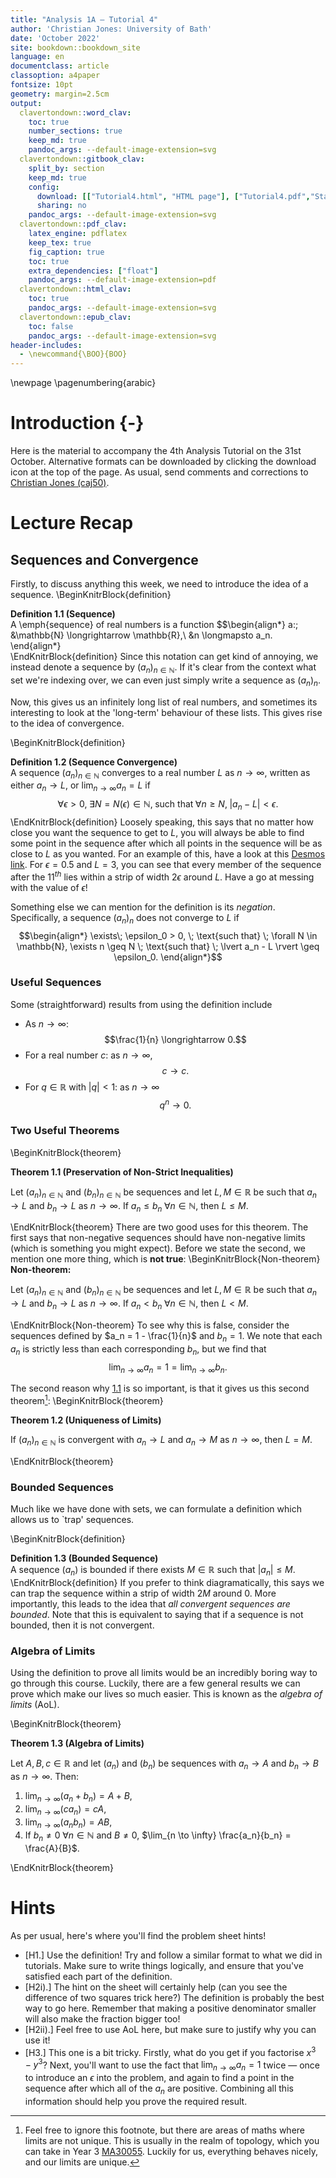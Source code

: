 ```yaml
---
title: "Analysis 1A — Tutorial 4"
author: 'Christian Jones: University of Bath'
date: 'October 2022'
site: bookdown::bookdown_site
language: en
documentclass: article
classoption: a4paper
fontsize: 10pt
geometry: margin=2.5cm
output:
  clavertondown::word_clav:
    toc: true
    number_sections: true
    keep_md: true
    pandoc_args: --default-image-extension=svg
  clavertondown::gitbook_clav:
    split_by: section
    keep_md: true
    config:
      download: [["Tutorial4.html", "HTML page"], ["Tutorial4.pdf","Standard print PDF"], ["Tutorial4Clear.pdf","Clear print PDF"], ["Tutorial4Large.pdf","Large print PDF"], ["Tutorial4.docx","Accessible Word document"], ["Tutorial4.epub","Accessible EPub book" ]]
      sharing: no
    pandoc_args: --default-image-extension=svg
  clavertondown::pdf_clav:
    latex_engine: pdflatex
    keep_tex: true
    fig_caption: true
    toc: true
    extra_dependencies: ["float"]
    pandoc_args: --default-image-extension=pdf
  clavertondown::html_clav:
    toc: true
    pandoc_args: --default-image-extension=svg
  clavertondown::epub_clav:
    toc: false
    pandoc_args: --default-image-extension=svg
header-includes:
  - \newcommand{\BOO}{BOO}
---
```

<!-- This is needed since I am working with svg files from mathcha.io. It converts the graphics files to something that can be used in the pdf files. Code taken from https://stackoverflow.com/questions/50165404/how-to-make-a-pdf-using-bookdown-including-svg-images/56044642#56044642 -->

\newpage
\pagenumbering{arabic}

# Introduction {-}
Here is the material to accompany the 4th Analysis Tutorial on the 31st October. Alternative formats can be downloaded by clicking the download icon at the top of the page. As usual, send comments and corrections to [Christian Jones (caj50)](mailto:caj50@bath.ac.uk).

# Lecture Recap

## Sequences and Convergence
Firstly, to discuss anything this week, we need to introduce the idea of a sequence.
\BeginKnitrBlock{definition}<div class="bookdown-definition" custom-style="DefinitionStyle" id="def:def1"><span class="def:def1" custom-style="NameStyle"><strong><span id="def:def1"></span>Definition 1.1   (Sequence) </strong></span><div>A \emph{sequence} of real numbers is a function
$$\begin{align*}
    a:\; &\mathbb{N} \longrightarrow \mathbb{R},\\
    &n \longmapsto a_n.
\end{align*}</div></div>\EndKnitrBlock{definition}
Since this notation can get kind of annoying, we instead denote a sequence by $(a_n)_{n\in\mathbb{N}}$. If it's clear from the context what set we're indexing over, we can even just simply write a sequence as $(a_n)_n$.

Now, this gives us an infinitely long list of real numbers, and sometimes its interesting to look at the 'long-term' behaviour of these lists. This gives rise to the idea of convergence.

\BeginKnitrBlock{definition}<div class="bookdown-definition" custom-style="DefinitionStyle" id="def:def2"><span class="def:def2" custom-style="NameStyle"><strong><span id="def:def2"></span>Definition 1.2   (Sequence Convergence) </strong></span><div>A sequence $(a_n)_{n\in\mathbb{N}}$ converges to a real number $L$ as $n \longrightarrow \infty$, written as either $a_n \longrightarrow L$, or $\lim_{n \to \infty}a_n = L$ if $$\forall \epsilon > 0, \; \exists N = N(\epsilon) \in \mathbb{N}, \; \text{such that} \; \forall n \geq N, \; \lvert a_n - L \rvert < \epsilon.$$</div></div>\EndKnitrBlock{definition}
Loosely speaking, this says that no matter how close you want the sequence to get to $L$, you will always be able to find some point in the sequence after which all points in the sequence will be as close to $L$ as you wanted. For an example of this, have a look at this [Desmos link](https://www.desmos.com/calculator/dfkjgg0wzj). For $\epsilon = 0.5$ and $L = 3$, you can see that every member of the sequence after the $11^{th}$ lies within a strip of width $2\epsilon$ around $L$. Have a go at messing with the value of $\epsilon$!

Something else we can mention for the definition is its *negation*. Specifically, a sequence $(a_n)_n$ does not converge to $L$ if
$$\begin{align*}
    \exists\; \epsilon_0 > 0, \; \text{such that} \; \forall N \in \mathbb{N}, \exists n \geq N \; \text{such that} \; \lvert a_n - L \rvert \geq \epsilon_0.
\end{align*}$$

### Useful Sequences
Some (straightforward) results from using the definition include

* As $n \longrightarrow \infty$: $$\frac{1}{n} \longrightarrow 0.$$
* For a real number $c$: as $n \longrightarrow \infty$, $$c \longrightarrow c.$$
* For $q \in \mathbb{R}$ with $\lvert q \rvert < 1$: as $n \longrightarrow \infty$ $$q^n \longrightarrow 0.$$

### Two Useful Theorems
\BeginKnitrBlock{theorem}<div class="bookdown-theorem" custom-style="TheoremStyleUpright" id="thm:thm1"><span class="thm:thm1" custom-style="NameStyle"><strong><span id="thm:thm1"></span>Theorem 1.1   (Preservation of Non-Strict Inequalities) </strong></span><p>Let $(a_n)_{n\in\mathbb{N}}$ and $(b_n)_{n\in\mathbb{N}}$ be sequences and let $L,M \in \mathbb{R}$ be such that $a_n \to L$ and $b_n \to L$ as $n \to \infty$. If $a_n \leq b_n \; \forall n \in \mathbb{N}$, then $L \leq M$.</p></div>\EndKnitrBlock{theorem}
There are two good uses for this theorem. The first says that non-negative sequences should have non-negative limits (which is something you might expect). Before we state the second, we mention one more thing, which is **not true**:
\BeginKnitrBlock{Non-theorem}<div class="Non-theorem" custom-style="ExampleStyle" id="Non:unnamed-chunk-2"><span class="Non-theorem" custom-style="NameStyle"><strong> Non-theorem: </strong></span><p> Let $(a_n)_{n\in\mathbb{N}}$ and $(b_n)_{n\in\mathbb{N}}$ be sequences and let $L,M \in \mathbb{R}$ be such that $a_n \to L$ and $b_n \to L$ as $n \to \infty$. If $a_n < b_n \; \forall n \in \mathbb{N}$, then $L < M$.</p></div>\EndKnitrBlock{Non-theorem}
To see why this is false, consider the sequences defined by $a_n = 1 - \frac{1}{n}$ and $b_n = 1$. We note that each $a_n$ is strictly less than each corresponding $b_n$, but we find that $$\lim_{n \to \infty} a_n = 1 = \lim_{n \to \infty} b_n.$$

The second reason why <a href="#thm:thm1">1.1</a> is so important, is that it gives us this second theorem[^1]:
\BeginKnitrBlock{theorem}<div class="bookdown-theorem" custom-style="TheoremStyleUpright" id="thm:thm2"><span class="thm:thm2" custom-style="NameStyle"><strong><span id="thm:thm2"></span>Theorem 1.2   (Uniqueness of Limits) </strong></span><p>If $(a_n)_{n\in\mathbb{N}}$ is convergent with $a_n \to L$ and $a_n \to M$ as $n \to \infty$, then $L = M$.</p></div>\EndKnitrBlock{theorem}

[^1]: Feel free to ignore this footnote, but there are areas of maths where limits are not unique. This is usually in the realm of topology, which you can take in Year 3 [MA30055](https://www.bath.ac.uk/catalogues/2022-2023/ma/MA30055.html). Luckily for us, everything behaves nicely, and our limits are unique.

### Bounded Sequences
Much like we have done with sets, we can formulate a definition which allows us to `trap' sequences.

\BeginKnitrBlock{definition}<div class="bookdown-definition" custom-style="DefinitionStyle" id="def:def3"><span class="def:def3" custom-style="NameStyle"><strong><span id="def:def3"></span>Definition 1.3   (Bounded Sequence) </strong></span><div>A sequence $(a_n)$ is bounded if there exists $M \in \mathbb{R}$ such that $\lvert a_n \rvert \leq M$.</div></div>\EndKnitrBlock{definition}
If you prefer to think diagramatically, this says we can trap the sequence within a strip of width $2M$ around $0$. More importantly, this leads to the idea that *all convergent sequences are bounded*. Note that this is equivalent to saying that if a sequence is not bounded, then it is not convergent.

### Algebra of Limits
Using the definition to prove all limits would be an incredibly boring way to go through this course. Luckily, there are a few general results we can prove which make our lives so much easier. This is known as the *algebra of limits* (AoL).

\BeginKnitrBlock{theorem}<div class="bookdown-theorem" custom-style="TheoremStyleUpright" id="thm:thm4"><span class="thm:thm4" custom-style="NameStyle"><strong><span id="thm:thm4"></span>Theorem 1.3   (Algebra of Limits) </strong></span><p>Let $A,B,c \in \mathbb{R}$ and let $(a_n)$ and $(b_n)$ be sequences with $a_n \to A$ and $b_n \to B$ as $n \to \infty$. Then:

1. $\lim_{n \to \infty} (a_n + b_n) = A + B$,
2. $\lim_{n \to \infty} (ca_n) = cA$,
3. $\lim_{n \to \infty} (a_n b_n) = AB$,
4. If $b_n \neq 0 \; \forall n \in \mathbb{N}$ and $B \neq 0$, $\lim_{n \to \infty} \frac{a_n}{b_n} = \frac{A}{B}$.
</p></div>\EndKnitrBlock{theorem}


# Hints
As per usual, here's where you'll find the problem sheet hints!

* [H1.] Use the definition! Try and follow a similar format to what we did in tutorials. Make sure to write things logically, and ensure that you've satisfied each part of the definition.
* [H2i).] The hint on the sheet will certainly help (can you see the difference of two squares trick here?) The definition is probably the best way to go here. Remember that making a positive denominator smaller will also make the fraction bigger too!
* [H2ii).] Feel free to use AoL here, but make sure to justify why you can use it!
* [H3.] This one is a bit tricky. Firstly, what do you get if you factorise $x^3 - y^3$? Next, you'll want to use the fact that $\lim_{n \to \infty} a_n = 1$ twice — once to introduce an $\epsilon$ into the problem, and again to find a point in the sequence after which all of the $a_n$ are positive. Combining all this information should help you prove the required result.
